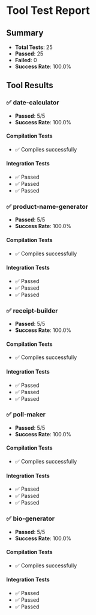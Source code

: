 # Tool Test Report

## Summary
- **Total Tests**: 25
- **Passed**: 25
- **Failed**: 0
- **Success Rate**: 100.0%

## Tool Results

### ✅ date-calculator
- **Passed**: 5/5
- **Success Rate**: 100.0%

#### Compilation Tests
- ✅ Compiles successfully

#### Integration Tests
- ✅ Passed
- ✅ Passed
- ✅ Passed

### ✅ product-name-generator
- **Passed**: 5/5
- **Success Rate**: 100.0%

#### Compilation Tests
- ✅ Compiles successfully

#### Integration Tests
- ✅ Passed
- ✅ Passed
- ✅ Passed

### ✅ receipt-builder
- **Passed**: 5/5
- **Success Rate**: 100.0%

#### Compilation Tests
- ✅ Compiles successfully

#### Integration Tests
- ✅ Passed
- ✅ Passed
- ✅ Passed

### ✅ poll-maker
- **Passed**: 5/5
- **Success Rate**: 100.0%

#### Compilation Tests
- ✅ Compiles successfully

#### Integration Tests
- ✅ Passed
- ✅ Passed
- ✅ Passed

### ✅ bio-generator
- **Passed**: 5/5
- **Success Rate**: 100.0%

#### Compilation Tests
- ✅ Compiles successfully

#### Integration Tests
- ✅ Passed
- ✅ Passed
- ✅ Passed

